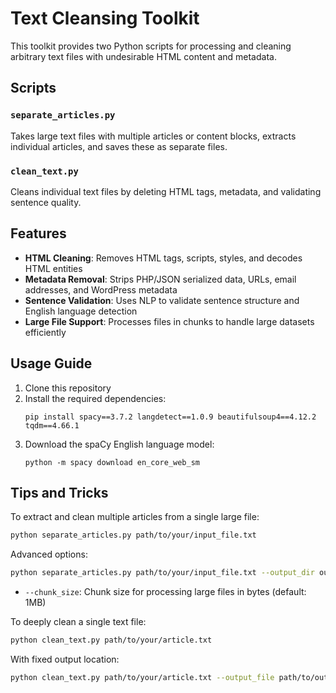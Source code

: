 # Text Cleansing Toolkit

This toolkit provides two Python scripts for processing and cleaning arbitrary text files with undesirable HTML content and metadata.

## Scripts

### `separate_articles.py`
Takes large text files with multiple articles or content blocks, extracts individual articles, and saves these as separate files.

### `clean_text.py`
Cleans individual text files by deleting HTML tags, metadata, and validating sentence quality.

## Features

- **HTML Cleaning**: Removes HTML tags, scripts, styles, and decodes HTML entities
- **Metadata Removal**: Strips PHP/JSON serialized data, URLs, email addresses, and WordPress metadata
- **Sentence Validation**: Uses NLP to validate sentence structure and English language detection
- **Large File Support**: Processes files in chunks to handle large datasets efficiently

## Usage Guide

1. Clone this repository
2. Install the required dependencies:
   ```
   pip install spacy==3.7.2 langdetect==1.0.9 beautifulsoup4==4.12.2 tqdm==4.66.1
   ```
3. Download the spaCy English language model:
   ```
   python -m spacy download en_core_web_sm
   ```

## Tips and Tricks

To extract and clean multiple articles from a single large file:

```bash
python separate_articles.py path/to/your/input_file.txt
```

Advanced options:
```bash
python separate_articles.py path/to/your/input_file.txt --output_dir output_folder --chunk_size 2097152
```
- `--chunk_size`: Chunk size for processing large files in bytes (default: 1MB)

To deeply clean a single text file:

```bash
python clean_text.py path/to/your/article.txt
```

With fixed output location:
```bash
python clean_text.py path/to/your/article.txt --output_file path/to/output/cleaned_article.txt
```
